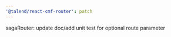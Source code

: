 ```yaml
---
'@talend/react-cmf-router': patch
---
```


sagaRouter: update doc/add unit test for optional route parameter
